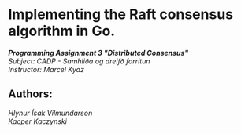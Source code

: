 # Implementing the Raft consensus algorithm in Go.
***Programming Assignment 3 "Distributed Consensus"*** \
*Subject: CADP - Samhliða og dreifð forritun* \
*Instructor: Marcel Kyaz*

## Authors: 
*Hlynur Ísak Vilmundarson* \
*Kacper Kaczynski*
